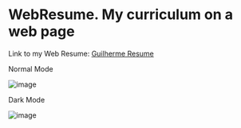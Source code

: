 # WebResume. My curriculum on a web page
 
Link to my Web Resume: <a href="https://athena272.github.io/WebResume/index.html" target="_blank">Guilherme Resume</a> 

Normal Mode

![image](https://user-images.githubusercontent.com/58920070/167081739-965329ac-c870-4168-8db1-e5d5d6477e6f.png)

Dark Mode

![image](https://user-images.githubusercontent.com/58920070/167081823-aa298a06-1445-460d-9d88-22f1e3db127f.png)
